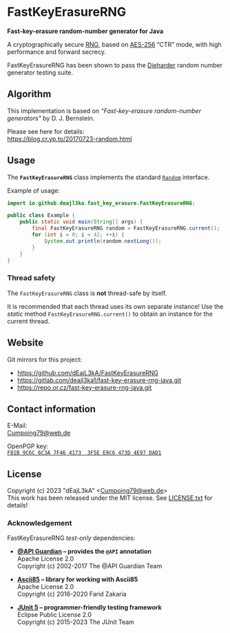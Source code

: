 # FastKeyErasureRNG

**Fast-key-erasure random-number generator for Java**

A cryptographically secure [RNG](https://en.wikipedia.org/wiki/Random_number_generation), based on [AES-256](https://en.wikipedia.org/wiki/Advanced_Encryption_Standard) “CTR” mode, with high performance and forward secrecy.

FastKeyErasureRNG has been shown to pass the [Dieharder](https://webhome.phy.duke.edu/~rgb/General/dieharder.php) random number generator testing suite.

## Algorithm

This implementation is based on *“Fast-key-erasure random-number generators”* by D. J. Bernstein.

Please see here for details:  
<https://blog.cr.yp.to/20170723-random.html>

## Usage

The **`FastKeyErasureRNG`** class implements the standard [`Random`](https://docs.oracle.com/en/java/javase/17/docs/api/java.base/java/util/Random.html) interface.

Example of usage:

```java
import io.github.deajl3ka.fast_key_erasure.FastKeyErasureRNG;

public class Example {
    public static void main(String[] args) {
        final FastKeyErasureRNG random = FastKeyErasureRNG.current();
        for (int i = 0; i < 42; ++i) {
            System.out.println(random.nextLong());
        }
    }
}
```

### Thread safety

The `FastKeyErasureRNG` class is **not** thread-safe by itself.

It is recommended that each thread uses its own separate instance! Use the *static* method `FastKeyErasureRNG.current()` to obtain an instance for the current thread.

## Website

Git mirrors for this project:

* <https://github.com/dEajL3kA/FastKeyErasureRNG>
* <https://gitlab.com/deajl3ka1/fast-key-erasure-rng-java.git>
* <https://repo.or.cz/fast-key-erasure-rng-java.git>

## Contact information

E-Mail:  
<Cumpoing79@web.de>

OpenPGP key:  
[`F81B 9C6C 6C3A 7F46 4173  3F5E E9C6 473D 4E97 DAD1`](https://keys.openpgp.org/vks/v1/by-fingerprint/F81B9C6C6C3A7F4641733F5EE9C6473D4E97DAD1)

## License

Copyright (c) 2023 "dEajL3kA" &lt;Cumpoing79@web.de&gt;  
This work has been released under the MIT license. See [LICENSE.txt](LICENSE.txt) for details!

### Acknowledgement

FastKeyErasureRNG *test-only* dependencies:

* **[@API Guardian](https://github.com/apiguardian-team/apiguardian) – provides the `@API` annotation**  
  Apache License 2.0  
  Copyright (c) 2002-2017 The @API Guardian Team

* **[Ascii85](https://github.com/fzakaria/ascii85) – library for working with Ascii85**  
  Apache License 2.0  
  Copyright (c) 2016-2020 Farid Zakaria

* **[JUnit 5](https://github.com/junit-team/junit5/) – programmer-friendly testing framework**  
  Eclipse Public License 2.0  
  Copyright (c) 2015-2023 The JUnit Team
